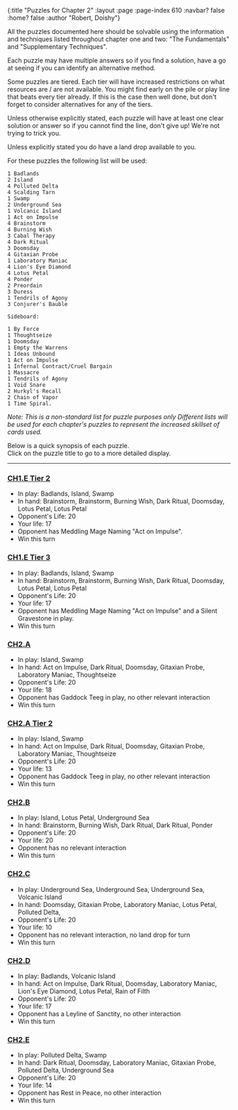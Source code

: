 {:title "Puzzles for Chapter 2" :layout :page :page-index 610 :navbar? false :home? false :author "Robert, Doishy"}

All the puzzles documented here should be solvable using the
information and techniques listed throughout chapter one and two: 
"The Fundamentals" and "Supplementary Techniques".

Each puzzle may have multiple answers so if you find a solution,
have a go at seeing if you can identify an alternative method.

Some puzzles are tiered. Each tier will have increased restrictions
on what resources are / are not available. You might find early on 
the pile or play line that beats every tier already. If this is the 
case then well done, but don't forget to consider alternatives for
any of the tiers.

Unless otherwise explicitly stated, each puzzle will have at least one 
clear solution or answer so if you cannot find the line, don't give up!
We're not trying to trick you.

Unless explicitly stated you do have a land drop available to you.

For these puzzles the following list will be used:
```
1 Badlands
2 Island  
4 Polluted Delta  
4 Scalding Tarn  
1 Swamp  
2 Underground Sea  
1 Volcanic Island  
1 Act on Impulse  
4 Brainstorm  
4 Burning Wish  
3 Cabal Therapy  
4 Dark Ritual  
3 Doomsday  
4 Gitaxian Probe  
1 Laboratory Maniac  
4 Lion's Eye Diamond  
4 Lotus Petal  
4 Ponder  
2 Preordain  
3 Duress  
1 Tendrils of Agony  
3 Conjurer's Bauble  

Sideboard:  

1 By Force  
1 Thoughtseize  
1 Doomsday  
1 Empty the Warrens  
1 Ideas Unbound  
1 Act on Impulse
1 Infernal Contract/Cruel Bargain  
1 Massacre  
1 Tendrils of Agony  
1 Void Snare  
2 Hurkyl's Recall  
2 Chain of Vapor
1 Time Spiral.  
```
*Note: This is a non-standard list for puzzle purposes only*
*Different lists will be used for each chapter's puzzles to represent 
the increased skillset of cards used.*

Below is a quick synopsis of each puzzle.  
Click on the puzzle title to go to a more detailed display. 

-------------
### [CH1.E Tier 2]()

- In play:  Badlands, Island, Swamp
- In hand:  Brainstorm, Brainstorm, Burning Wish, Dark Ritual, Doomsday, Lotus Petal, Lotus Petal
- Opponent's Life: 20
- Your life: 17
- Opponent has Meddling Mage Naming "Act on Impulse".
- Win this turn

### [CH1.E Tier 3]()

- In play:  Badlands, Island, Swamp
- In hand:  Brainstorm, Brainstorm, Burning Wish, Dark Ritual, Doomsday, Lotus Petal, Lotus Petal
- Opponent's Life: 20
- Your life: 17
- Opponent has Meddling Mage Naming "Act on Impulse" and a Silent Gravestone in play.
- Win this turn

### [CH2.A]()

- In play:  Island, Swamp
- In hand:  Act on Impulse, Dark Ritual, Doomsday, Gitaxian Probe, Laboratory Maniac, Thoughtseize
- Opponent's Life: 20
- Your life: 18
- Opponent has Gaddock Teeg in play, no other relevant interaction
- Win this turn

### [CH2.A Tier 2]()

- In play:  Island, Swamp
- In hand:  Act on Impulse, Dark Ritual, Doomsday, Gitaxian Probe, Laboratory Maniac, Thoughtseize
- Opponent's Life: 20
- Your life: 13
- Opponent has Gaddock Teeg in play, no other relevant interaction
- Win this turn

### [CH2.B]()

- In play:  Island, Lotus Petal, Underground Sea
- In hand:  Brainstorm, Burning Wish, Dark Ritual, Dark Ritual, Ponder
- Opponent's Life: 20
- Your life: 20
- Opponent has no relevant interaction
- Win this turn

### [CH2.C]()

- In play:  Underground Sea, Underground Sea, Underground Sea, Volcanic Island
- In hand:  Doomsday, Gitaxian Probe, Laboratory Maniac, Lotus Petal, Polluted Delta, 
- Opponent's Life: 20
- Your life: 10
- Opponent has no relevant interaction, no land drop for turn
- Win this turn

### [CH2.D]()

- In play:  Badlands, Volcanic Island
- In hand:  Act on Impulse, Dark Ritual, Doomsday, Laboratory Maniac, Lion's Eye Diamond, Lotus Petal, Rain of Filth
- Opponent's Life: 20
- Your life: 17
- Opponent has a Leyline of Sanctity, no other interaction
- Win this turn

### [CH2.E]()

- In play:  Polluted Delta, Swamp
- In hand:  Dark Ritual, Doomsday, Laboratory Maniac, Gitaxian Probe, Polluted Delta, Underground Sea
- Opponent's Life: 20
- Your life: 14
- Opponent has Rest in Peace, no other interaction
- Win this turn

